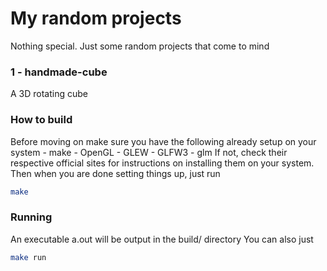 # My random projects
Nothing special. Just some random projects that come to mind

### 1 - handmade-cube
A 3D rotating cube
### How to build
Before moving on make sure you have the following already setup on your system
	- make
	- OpenGL
	- GLEW
	- GLFW3
	- glm
If not, check their respective official sites for instructions on installing them on your system.
Then when you are done setting things up, just run
``` sh
make
```

### Running
An executable a.out will be output in the build/ directory
You can also just
``` sh
make run
```
